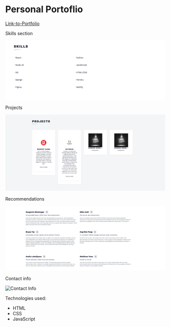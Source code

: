 # Personal Portoflio

[Link-to-Portfolio](https://jirehlau.netlify.app/)

Skills section

![Skills](/img/skills.png)

Projects

![Projects](/img/projects.png)

Recommendations

![Recommendations](/img/recommendations.png)

Contact info

![Contact Info](/img/contactMe/png)


Technologies used:
* HTML <br>
* CSS <br>
* JavaScript <br>
